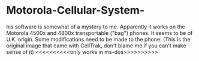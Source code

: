# Motorola-Cellular-System-
his software is somewhat of a mystery to me. Apparently it works on the Motorola 4500x and 4800x transportable ("bag") phones. It seems to be of U.K. origin.  Some modifications need to be made to the phone: (This is the original image that came with CellTrak, don't blame me if you can't make sense of it) &lt;&lt;&lt;&lt;&lt;&lt;&lt;&lt;&lt;&lt;only works in ms-dos>>>>>>>>>>
